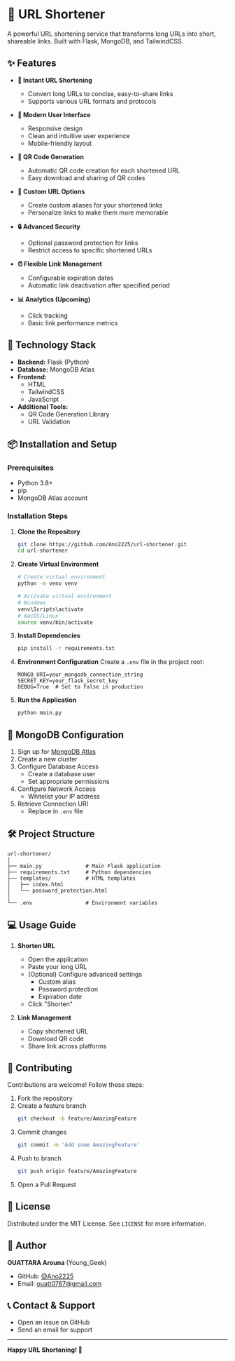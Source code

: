 # 🔗 URL Shortener

A powerful URL shortening service that transforms long URLs into short, shareable links. Built with Flask, MongoDB, and TailwindCSS.

## ✨ Features

- **🔗 Instant URL Shortening**
  - Convert long URLs to concise, easy-to-share links
  - Supports various URL formats and protocols

- **🎨 Modern User Interface**
  - Responsive design
  - Clean and intuitive user experience
  - Mobile-friendly layout

- **📱 QR Code Generation**
  - Automatic QR code creation for each shortened URL
  - Easy download and sharing of QR codes

- **🎯 Custom URL Options**
  - Create custom aliases for your shortened links
  - Personalize links to make them more memorable

- **🔒 Advanced Security**
  - Optional password protection for links
  - Restrict access to specific shortened URLs

- **⏰ Flexible Link Management**
  - Configurable expiration dates
  - Automatic link deactivation after specified period

- **📊 Analytics (Upcoming)**
  - Click tracking
  - Basic link performance metrics

## 🚀 Technology Stack

- **Backend:** Flask (Python)
- **Database:** MongoDB Atlas
- **Frontend:** 
  - HTML
  - TailwindCSS
  - JavaScript
- **Additional Tools:**
  - QR Code Generation Library
  - URL Validation

## 📦 Installation and Setup

### Prerequisites
- Python 3.8+
- pip
- MongoDB Atlas account

### Installation Steps

1. **Clone the Repository**
   ```bash
   git clone https://github.com/Ano2225/url-shortener.git
   cd url-shortener
   ```

2. **Create Virtual Environment**
   ```bash
   # Create virtual environment
   python -m venv venv

   # Activate virtual environment
   # Windows
   venv\Scripts\activate
   # macOS/Linux
   source venv/bin/activate
   ```

3. **Install Dependencies**
   ```bash
   pip install -r requirements.txt
   ```

4. **Environment Configuration**
   Create a `.env` file in the project root:
   ```env
   MONGO_URI=your_mongodb_connection_string
   SECRET_KEY=your_flask_secret_key
   DEBUG=True  # Set to False in production
   ```

5. **Run the Application**
   ```bash
   python main.py
   ```

## 📝 MongoDB Configuration

1. Sign up for [MongoDB Atlas](https://www.mongodb.com/cloud/atlas)
2. Create a new cluster
3. Configure Database Access
   - Create a database user
   - Set appropriate permissions
4. Configure Network Access
   - Whitelist your IP address
5. Retrieve Connection URI
   - Replace in `.env` file

## 🛠️ Project Structure

```
url-shortener/
│
├── main.py              # Main Flask application
├── requirements.txt     # Python dependencies
├── templates/           # HTML templates
│   ├── index.html
│   └── password_protection.html
│
└── .env                 # Environment variables
```

## 💻 Usage Guide

1. **Shorten URL**
   - Open the application
   - Paste your long URL
   - (Optional) Configure advanced settings
     * Custom alias
     * Password protection
     * Expiration date
   - Click "Shorten"

2. **Link Management**
   - Copy shortened URL
   - Download QR code
   - Share link across platforms

## 🤝 Contributing

Contributions are welcome! Follow these steps:

1. Fork the repository
2. Create a feature branch
   ```bash
   git checkout -b feature/AmazingFeature
   ```
3. Commit changes
   ```bash
   git commit -m 'Add some AmazingFeature'
   ```
4. Push to branch
   ```bash
   git push origin feature/AmazingFeature
   ```
5. Open a Pull Request


## 📄 License

Distributed under the MIT License. See `LICENSE` for more information.

## 👥 Author

**OUATTARA Arouna** (Young_Geek)
- GitHub: [@Ano2225](https://github.com/Ano2225)
- Email: ouatt0767@gmail.com

## 📞 Contact & Support

- Open an issue on GitHub
- Send an email for support

---

**Happy URL Shortening! 🚀**
